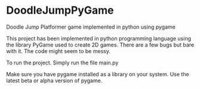 # DoodleJumpPyGame
Doodle Jump Platformer game implemented in python using pygame

This project has been implemented in python programming language using the library PyGame used to create 2D games. There are a few bugs but bare with it. The code might seem to be messy. 

To run the project. Simply run the file main.py

Make sure you have pygame installed as a library on your system. Use the latest beta or alpha version of pygame.
